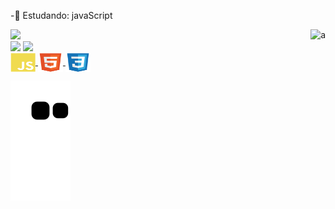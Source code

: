 -📘 Estudando: javaScript 

<div>
  <img align="right" alt="a" src="http://25.media.tumblr.com/ac0fcf64393cd4b76061bab2bb9f75d3/tumblr_mhzad3fbHw1s5w0qho1_500.gif"
    <div>    
<div>
  <a href="https://github.com/rafaelmasselli">
  <img height="139em" src="https://github-readme-stats.vercel.app/api/top-langs/?username=rafaelmasselli&layout=compact&langs_count=7&theme=synthwave"/>
    </div>
<div>
    <a href="https://instagram.com/massellirafael" target="_blank"><img src="https://img.shields.io/badge/-Instagram-%23E4405F?style=for-the-badge&logo=instagram&logoColor=white" target="_blank"></a>
 <a href="https://www.linkedin.com/in/rafael-masselli-740921214/" target="_blank"><img src= "https://img.shields.io/badge/LinkedIn-0077B5?style=for-the-badge&logo=linkedin&logoColor=white"> 
     
<div>
    <img align="center" alt="Js" height="30" width="40" src="https://raw.githubusercontent.com/devicons/devicon/master/icons/javascript/javascript-plain.svg">
    <img align="center" alt="HTML" height="30" width="40" src="https://raw.githubusercontent.com/devicons/devicon/master/icons/html5/html5-original.svg">
    <img align="center" alt="CSS" height="30" width="40" src="https://raw.githubusercontent.com/devicons/devicon/master/icons/css3/css3-original.svg">

 ![Snake animation](https://github.com/rafaelmasselli/rafaelmasselli/blob/output/github-contribution-grid-snake.svg)
                                                  
 <div>

